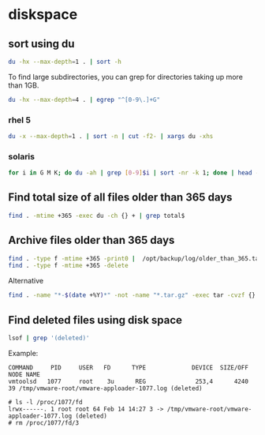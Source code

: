 # diskspace

## sort using du

```bash
du -hx --max-depth=1 . | sort -h
```

To find large subdirectories, you can grep for directories taking up more than 1GB. 

```bash
du -hx --max-depth=4 . | egrep "^[0-9\.]+G"
```

### rhel 5

```bash
du -x --max-depth=1 . | sort -n | cut -f2- | xargs du -xhs
```

### solaris

```bash
for i in G M K; do du -ah | grep [0-9]$i | sort -nr -k 1; done | head -n 11
```

## Find total size of all files older than 365 days

```bash
find . -mtime +365 -exec du -ch {} + | grep total$
```

## Archive files older than 365 days

```bash
find . -type f -mtime +365 -print0 |  /opt/backup/log/older_than_365.tar.gz --null -T -
find . -type f -mtime +365 -delete
```

Alternative

```bash
find . -name "*-$(date +%Y)*" -not -name "*.tar.gz" -exec tar -cvzf {}.tar.gz {} \; -exec rm -f {} \;
```

## Find deleted files using disk space

```bash
lsof | grep '(deleted)'
```

Example:
```
COMMAND     PID     USER   FD      TYPE             DEVICE  SIZE/OFF       NODE NAME
vmtoolsd   1077     root    3u      REG              253,4      4240         39 /tmp/vmware-root/vmware-apploader-1077.log (deleted)
```

```
# ls -l /proc/1077/fd
lrwx------. 1 root root 64 Feb 14 14:27 3 -> /tmp/vmware-root/vmware-apploader-1077.log (deleted)
# rm /proc/1077/fd/3
```

